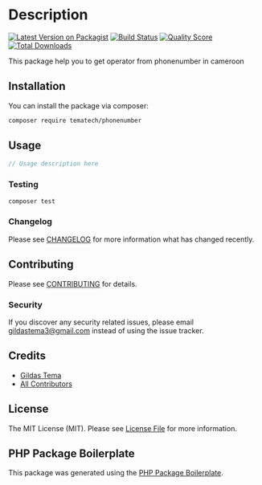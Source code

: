 # Description

[![Latest Version on Packagist](https://img.shields.io/packagist/v/tematech/phonenumber.svg?style=flat-square)](https://packagist.org/packages/tematech/phonenumber)
[![Build Status](https://travis-ci.org/gildastema/phonenumber.svg?branch=master)](https://travis-ci.org/gildastema/phonenumber.svg?branch=master)
[![Quality Score](https://img.shields.io/scrutinizer/g/gildastema/phonenumber.svg?style=flat-square)](https://scrutinizer-ci.com/g/gildastema/phonenumber)
[![Total Downloads](https://img.shields.io/packagist/dt/tematech/phonenumber.svg?style=flat-square)](https://packagist.org/packages/tematech/phonenumber)

This package help you to get operator from phonenumber in cameroon

## Installation

You can install the package via composer:

```bash
composer require tematech/phonenumber
```

## Usage

``` php
// Usage description here
```

### Testing

``` bash
composer test
```

### Changelog

Please see [CHANGELOG](CHANGELOG.md) for more information what has changed recently.

## Contributing

Please see [CONTRIBUTING](CONTRIBUTING.md) for details.

### Security

If you discover any security related issues, please email gildastema3@gmail.com instead of using the issue tracker.

## Credits

- [Gildas Tema](https://github.com/tematech)
- [All Contributors](../../contributors)

## License

The MIT License (MIT). Please see [License File](LICENSE.md) for more information.

## PHP Package Boilerplate

This package was generated using the [PHP Package Boilerplate](https://laravelpackageboilerplate.com).
